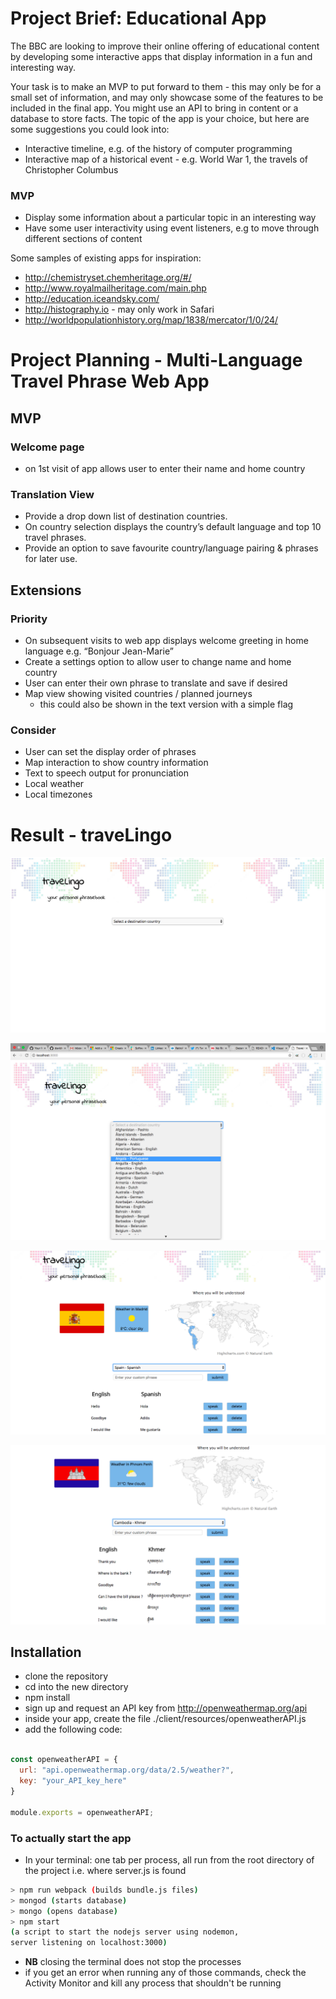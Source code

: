 
# Project Brief: Educational App

The BBC are looking to improve their online offering of educational content by developing some interactive apps that display information in a fun and interesting way.

Your task is to make an MVP to put forward to them - this may only be for a small set of information, and may only showcase some of the features to be included in the final app. You might use an API to bring in content or a database to store facts. The topic of the app is your choice, but here are some suggestions you could look into:

- Interactive timeline, e.g. of the history of computer programming
- Interactive map of a historical event - e.g. World War 1, the travels of Christopher Columbus

### MVP

- Display some information about a particular topic in an interesting way
- Have some user interactivity using event listeners, e.g to move through different sections of content

Some samples of existing apps for inspiration:

- http://chemistryset.chemheritage.org/#/
- http://www.royalmailheritage.com/main.php
- http://education.iceandsky.com/
- http://histography.io - may only work in Safari
- http://worldpopulationhistory.org/map/1838/mercator/1/0/24/


# Project Planning - Multi-Language Travel Phrase Web App


## MVP

### Welcome page
 - on 1st visit of app allows user to enter their name and home country

### Translation View
- Provide a drop down list of destination countries.  
- On country selection displays the country’s default language and top 10 travel phrases.
- Provide an option to save favourite country/language pairing & phrases for later use.


## Extensions

### Priority
- On subsequent visits to web app displays welcome greeting in home language e.g. “Bonjour Jean-Marie”
- Create a settings option to allow user to change name and home country
- User can enter their own phrase to translate and save if desired
- Map view showing visited countries / planned journeys
  - this could also be shown in the text version with a simple flag

### Consider
- User can set the display order of phrases
- Map interaction to show country information
- Text to speech output for pronunciation
- Local weather
- Local timezones



# Result - traveLingo

![Initial Splash Screen](./images/front_page.png)

![Selecting a Destination Country](./images/dropdown.png)

![Translation to Spanish / Spain Info](./images/spain.png)

![Translation to Khmer / Cambodia Info](./images/cambodia.png)

## Installation

- clone the repository
- cd into the new directory
- npm install
- sign up and request an API key from http://openweathermap.org/api
- inside your app, create the file ./client/resources/openweatherAPI.js
- add the following code:

```JavaScript

const openweatherAPI = {
  url: "api.openweathermap.org/data/2.5/weather?",
  key: "your_API_key_here"
}

module.exports = openweatherAPI;
```

### To actually start the app

- In your terminal: one tab per process, all run from the root directory of the project i.e. where server.js is found

```bash
> npm run webpack (builds bundle.js files)
> mongod (starts database)
> mongo (opens database)
> npm start
(a script to start the nodejs server using nodemon,
server listening on localhost:3000)
```

- **NB** closing the terminal does not stop the processes
- if you get an error when running any of those commands, check the Activity Monitor and kill any process that shouldn't be running

